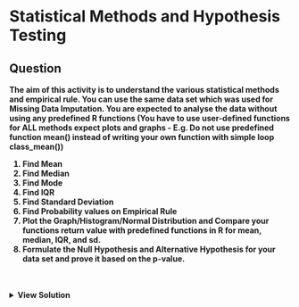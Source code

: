 # Statistical Methods and Hypothesis Testing

## Question 

<b>

The aim of this activity is to understand the various statistical methods and
empirical rule. You can use the same data set which was used for Missing Data
Imputation. You are expected to analyse the data without using any
predefined R functions (You have to use user-defined functions for ALL
methods expect plots and graphs - E.g. Do not use predefined function mean()
instead of writing your own function with simple loop class_mean())
<ol>
<li>Find Mean </li>
<li>Find Median </li>
<li>Find Mode </li>
<li>Find IQR </li>
<li>Find Standard Deviation </li>
<li>Find Probability values on Empirical Rule </li>
<li>Plot the Graph/Histogram/Normal Distribution and Compare your
functions return value with predefined functions in R for mean, median,
IQR, and sd. </li>
<li>Formulate the Null Hypothesis and Alternative Hypothesis for your data
set and prove it based on the p-value. </li>
</ol>
</b>
<br><br>

<details>
  <summary><b>View Solution</b></summary>
  
<h4>Dataset Used: </h4>
<b>
<a href="https://github.com/rushabhkela/Data-Science-with-R/blob/main/Part%201/StockData.csv">Dataset</a>
</b>

<h4>R Script:</h4>
<b>The code is self-explanatory and is written step-by-step with all the necessary comments. It is recommended that you view the solution only after trying the above activity on your own.
<br>
<a href="https://github.com/rushabhkela/Data-Science-with-R/blob/main/Part%204/solution.R"><b>Code</b></a>

<h4>Outputs (Plots): <h4>
<h3>HPQ Vector Visualisation and Statistical Analysis Plots</h3>
<img src="outputs/plot1.png" width="100%" alt="Plot">
<img src="outputs/plot2.png" width="100%" alt="Plot">
<img src="outputs/plot3.png" width="100%" alt="Plot">
<br><br>
<h3>Hypothesis Testing</h3>
<h4>Data Sample (Johnson & Johnson and Toyota Motors High Intraday Prices</h4>
<img src="outputs/hyt1.png" width="100%" alt="H">
<br>
<h4>t-Test Result</h4>
<img src="outputs/hyt2.png" width="100%" alt="H">
<br>
<br>
<h4>Visualising the t-Test Result</h4>
<img src="outputs/hytplot.png" width="100%" alt="H">
<br>

</details>
